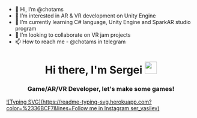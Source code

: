 - 👋 Hi, I’m @chotams
- 👀 I’m interested in AR & VR development on Unity Engine
- 🌱 I’m currently learning C# language, Unity Engine and SparkAR studio program
- 💞️ I’m looking to collaborate on VR jam projects
- 📫 How to reach me - @chotams in telegram

<!---
chotams/chotams is a ✨ special ✨ repository because its `README.md` (this file) appears on your GitHub profile.
You can click the Preview link to take a look at your changes.
--->
<h1 align="center">Hi there, I'm Sergei
<img src="https://github.com/blackcater/blackcater/raw/main/images/Hi.gif" height="32"/></h1>
<h3 align="center">Game/AR/VR Developer, let's make some games!</h3>

[![Typing SVG](https://readme-typing-svg.herokuapp.com?color=%2336BCF7&lines=Follow me in Instagram <a href="https://www.instagram.com/ser_vasilev" target="_blank">ser_vasilev)](https://git.io/typing-svg)
